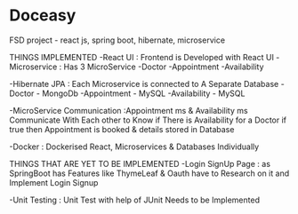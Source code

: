 # Doceasy
FSD project - react js, spring boot, hibernate, microservice

THINGS IMPLEMENTED
-React UI      : Frontend is Developed with React UI
-Microservice  :  Has 3 MicroService 
  -Doctor
  -Appointment
  -Availability
  
-Hibernate JPA :  Each Microservice is connected to A Separate Database
  -Doctor       - MongoDb
  -Appointment  - MySQL
  -Availability - MySQL
  
-MicroService Communication :Appointment ms & Availability ms Communicate With Each other to Know if There is Availability for a Doctor if true then Appointment is booked & details stored in Database

-Docker : Dockerised React, Microservices & Databases Individually 

THINGS THAT ARE YET TO BE IMPLEMENTED
-Login SignUp Page : as SpringBoot has Features like ThymeLeaf & Oauth have to Research on it and Implement Login Signup

-Unit Testing : Unit Test with help of JUnit Needs to be Implemented 

